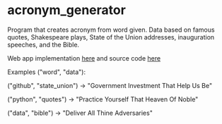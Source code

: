 # acronym_generator
Program that creates acronym from word given. Data based on famous quotes, Shakespeare plays, State of the Union addresses, inauguration speeches, and the Bible.

Web app implementation [here](http://www.boboddy.net/) and source code [here](https://github.com/jakeane/acronym_app)

Examples ("word", "data"): 

  ("github", "state_union") -> "Government Investment That Help Us Be"
  
  ("python", "quotes") -> "Practice Yourself That Heaven Of Noble"
  
  ("data", "bible") -> "Deliver All Thine Adversaries"
